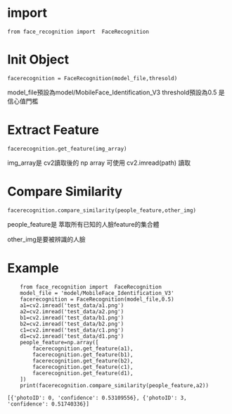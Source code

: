 # import
```
from face_recognition import  FaceRecognition
```

# Init Object
```
facerecognition = FaceRecognition(model_file,thresold)
```
model_file預設為model/MobileFace_Identification_V3
threshold預設為0.5 是信心值門檻

# Extract Feature
```
facerecognition.get_feature(img_array)
```
img_array是 cv2讀取後的 np array
可使用 cv2.imread(path) 讀取



# Compare Similarity
```
facerecognition.compare_similarity(people_feature,other_img)
```

people_feature是 萃取所有已知的人臉feature的集合體

other_img是要被辨識的人臉


# Example
```
    from face_recognition import  FaceRecognition
    model_file = 'model/MobileFace_Identification_V3'
    facerecognition = FaceRecognition(model_file,0.5)
    a1=cv2.imread('test_data/a1.png')
    a2=cv2.imread('test_data/a2.png')
    b1=cv2.imread('test_data/b1.png')
    b2=cv2.imread('test_data/b2.png')
    c1=cv2.imread('test_data/c1.png')
    d1=cv2.imread('test_data/d1.png')
    people_feature=np.array([
        facerecognition.get_feature(a1),
        facerecognition.get_feature(b1),
        facerecognition.get_feature(b2),
        facerecognition.get_feature(c1),
        facerecognition.get_feature(d1),
    ])
    print(facerecognition.compare_similarity(people_feature,a2))
```
```
[{'photoID': 0, 'confidence': 0.53109556}, {'photoID': 3, 'confidence': 0.51740336}]
```
